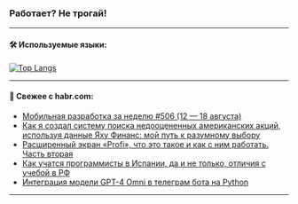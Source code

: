 ### Работает? Не трогай!

---
<!--
#### 🛠️ Technical stack:

![Java](https://img.shields.io/badge/Java-informational?logo=Oracle&style=flat&logoColor=white&color=FF4500)
![Kotlin](https://img.shields.io/badge/Kotlin-informational?logo=Kotlin&style=flat&logoColor=white&color=774D97)
![TS](https://img.shields.io/badge/TypeScript-informational?logo=typeScript&style=flat&logoColor=black&color=017acc)
![Python](https://img.shields.io/badge/Python-informational?logo=Python&style=flat&logoColor=black&color=ffdd54) <br>
![Spring](https://img.shields.io/badge/Spring-informational?logo=Spring&style=flat&logoColor=white&color=6DB33F) 
![SpringBoot](https://img.shields.io/badge/SpringBoot-informational?logo=SpringBoot&style=flat&logoColor=white&color=6DB33F)
![Nest](https://img.shields.io/badge/NestJS-informational?logo=NestJS&style=flat&logoColor=white&color=E0234E) 
![NodeJS](https://img.shields.io/badge/NodeJS-informational?logo=node.js&style=flat&logoColor=white&color=70A760)<br>
![PostgreSQL](https://img.shields.io/badge/PostgreSQL-informational?logo=PostgreSQL&style=flat&logoColor=white&color=DAA520)
![MongoDB](https://img.shields.io/badge/MongoDB-informational?logo=MongoDB&style=flat&logoColor=white&color=870000)
![Apache](https://img.shields.io/badge/Apache-informational?logo=apache&style=flat&logoColor=white&color=f74e28)

___ 
-->

#### 🛠️ Используемые языки:

[![Top Langs](https://github-readme-stats-u2qms2cxw-advtsettinggmailcoms-projects.vercel.app/api/top-langs/?username=zloylis&langs_count=10&hide_title=true&title_color=e6edf3&size_weight=0.5&count_weight=0.5&layout=compact&hide_progress=true&hide_border=true&theme=dracula)](https://github.com/zloylis)

<!---


####  :octocat:&nbsp;&nbsp; Статистика:

![GitHub stats](https://github-readme-stats-u2qms2cxw-advtsettinggmailcoms-projects.vercel.app/api?username=zloylis&show_icons=true&hide_border=true&theme=dracula&title_color=e6edf3&include_all_commits=true&count_private=true&hide_rank=false&hide_title=true&rank_icon=github)
-->
---

#### 💬 Свежее с habr.com:

<!-- BLOG-POST-LIST:START -->
- [Мобильная разработка за неделю #506 &lpar;12 — 18 августа&rpar;](https://habr.com/ru/companies/productivity_inside/articles/836844/?utm_source=habrahabr&utm_medium=rss&utm_campaign=836844)
- [Как я создал систему поиска недооцененных американских акций, используя данные Яху Финанс: мой путь к разумному выбору](https://habr.com/ru/articles/836450/?utm_source=habrahabr&utm_medium=rss&utm_campaign=836450)
- [Расширенный экран «Profi», что это такое и как с ним работать. Часть вторая](https://habr.com/ru/articles/836836/?utm_source=habrahabr&utm_medium=rss&utm_campaign=836836)
- [Как учатся программисты в Испании, да и не только, отличия с учебой в РФ](https://habr.com/ru/articles/836816/?utm_source=habrahabr&utm_medium=rss&utm_campaign=836816)
- [Интеграция модели GPT-4 Omni в телеграм бота на Python](https://habr.com/ru/companies/amvera/articles/836556/?utm_source=habrahabr&utm_medium=rss&utm_campaign=836556)
<!-- BLOG-POST-LIST:END -->

---
